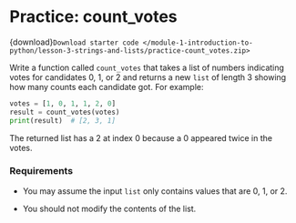 # <i class="fas fa-laptop"></i> Practice: count_votes

{download}`Download starter code </module-1-introduction-to-python/lesson-3-strings-and-lists/practice-count_votes.zip>`

Write a function called `count_votes` that takes a list of numbers indicating votes for candidates 0, 1, or 2 and returns a new `list` of length 3 showing how many counts each candidate got. For example:

```python
votes = [1, 0, 1, 1, 2, 0]
result = count_votes(votes)
print(result)  # [2, 3, 1]
```

The returned list has a 2 at index 0 because a 0 appeared twice in the votes.

### Requirements

- You may assume the input `list` only contains values that are 0, 1, or 2.

- You should not modify the contents of the list.
